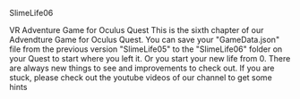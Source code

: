 SlimeLife06

VR Adventure Game for Oculus Quest This is the sixth chapter of our Advendture Game for Oculus Quest. You can save your "GameData.json" file from the previous version "SlimeLife05" to the "SlimeLife06" folder on your Quest to start where you left it. Or you start your new life from 0. There are always new things to see and improvements to check out. If you are stuck, please check out the youtube videos of our channel to get some hints
